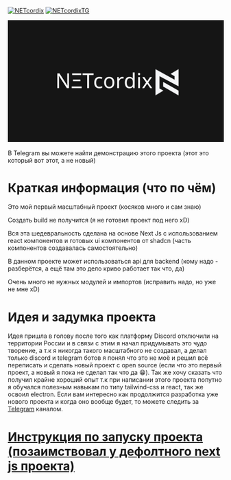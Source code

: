 [![NETcordix](https://img.shields.io/badge/NΞTcordix-Перейти-black)](https://github.com/Ankerin/NETcord/docs/README-netcordix.md)
[![NETcordixTG](https://img.shields.io/badge/NΞTcordix(Telegram)-Перейти-blue)](https://t.me/netcordix)

![NETcordix](docs/netcodix.png)

В Telegram вы можете найти демонстрацию этого проекта (этот это который вот этот, а не новый)

# Краткая информация (что по чём)
Это мой первый масштабный проект (косяков много и сам знаю)

Создать build не получится (я не готовил проект под него xD)

Вся эта шедевральность сделана на основе Next Js с использованием react компонентов и готовых ui компонентов от shadcn (часть компонентов создавалась самостоятельно)

В данном проекте может использоваться api для backend (кому надо - разберётся, а ещё там это дело криво работает так что, да)

Очень много не нужных модулей и импортов (исправить надо, но уже не мне xD)

# Идея и задумка проекта
Идея пришла в голову после того как платформу Discord отключили на территории России и в связи с этим я начал придумывать это чудо творение, а т.к я никогда такого масштабного не создавал, а делал только discord и telegram ботов я понял что это не моё и решил всё переписать и сделать новый проект с open source (если что это первый проект, а новый я пока не сделал так что да 😁). Так же хочу сказать что получил крайне хороший опыт т.к при написании этого проекта попутно я обучался полезным навыкам по типу tailwind-css и react, так же освоил electron. Если вам интересно как продолжится разработка уже нового проекта и когда оно вообще будет, то можете следить за [Telegram](https://t.me/netcordix) каналом.

# [Инструкция по запуску проекта (позаимствовал у дефолтного next js проекта)](https://github.com/Ankerin/NETcord/docs/README-run.md)
